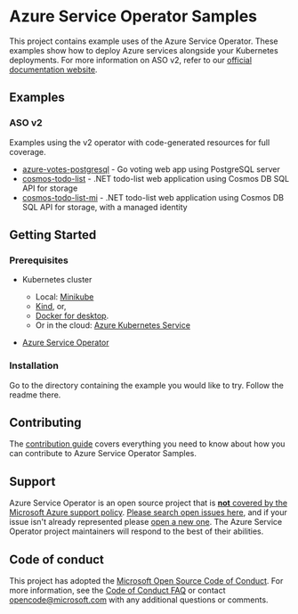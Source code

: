 # Azure Service Operator Samples

This project contains example uses of the Azure Service Operator. These examples show how to deploy Azure services alongside your Kubernetes deployments. For more information on ASO v2, refer to our [official documentation website](https://azure.github.io/azure-service-operator/).

## Examples

### ASO v2
Examples using the v2 operator with code-generated resources for full coverage.
* [azure-votes-postgresql](./azure-votes-postgresql) - Go voting web app using PostgreSQL server
* [cosmos-todo-list](./cosmos-todo-list) - .NET todo-list web application using Cosmos DB SQL API for storage
* [cosmos-todo-list-mi](./cosmos-todo-list-mi) - .NET todo-list web application using Cosmos DB SQL API for storage, with a managed identity

## Getting Started

### Prerequisites

- Kubernetes cluster
    - Local: [Minikube](https://kubernetes.io/docs/tasks/tools/install-minikube)
    - [Kind](https://github.com/kubernetes-sigs/kind), or,
    - [Docker for desktop](https://blog.docker.com/2018/07/kubernetes-is-now-available-in-docker-desktop-stable-channel/).
    - Or in the cloud: [Azure Kubernetes Service](https://azure.microsoft.com/en-us/services/kubernetes-service/)

- [Azure Service Operator](https://github.com/Azure/azure-service-operator)

### Installation

Go to the directory containing the example you would like to try. Follow the readme there.

## Contributing

The [contribution guide][contribution-guide] covers everything you need to know about how you can contribute to Azure Service Operator Samples.

## Support

Azure Service Operator is an open source project that is [**not** covered by the Microsoft Azure support policy](https://support.microsoft.com/en-us/help/2941892/support-for-linux-and-open-source-technology-in-azure). [Please search open issues here](https://github.com/Azure/azure-service-operator/issues), and if your issue isn't already represented please [open a new one](https://github.com/Azure/azure-service-operator/issues/new/choose). The Azure Service Operator project maintainers will respond to the best of their abilities.

## Code of conduct

This project has adopted the [Microsoft Open Source Code of Conduct](https://opensource.microsoft.com/codeofconduct/). For more information, see the [Code of Conduct FAQ](https://opensource.microsoft.com/codeofconduct/faq) or contact [opencode@microsoft.com](mailto:opencode@microsoft.com) with any additional questions or comments.

[contribution-guide]: CONTRIBUTING.md
[developer-guide]: docs/howto/contents.md
[FAQ]: docs/fa
